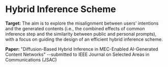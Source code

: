 # Hybrid Inference Scheme

**Target:** The aim is to explore the misalignment between users' intentions and the generated contents (i.e., the combined effects of common inference step and the similarity between public and personal prompts), with a focus on guiding the design of an efficient hybrid inference scheme.

**Paper:** "Diffusion-Based Hybrid Inference in MEC-Enabled AI-Generated Content Networks" --submitted to IEEE Journal on Selected Areas in Communications (JSAC)

